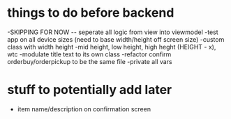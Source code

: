 #  things to do before backend

-SKIPPING FOR NOW -- seperate all logic from view into viewmodel
-test app on all device sizes (need to base width/height off screen size)
    -custom class with width height
            -mid height, low height, high heght (HEIGHT - x), wtc
-modulate title text to its own class
-refactor confirm orderbuy/orderpickup to be the same file
-private all vars



# stuff to potentially add later

- item name/description on confirmation screen
